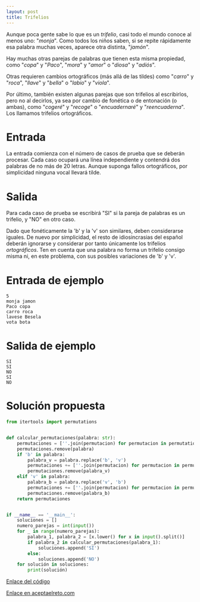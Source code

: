 ```yaml
---
layout: post
title: Trifelios
---
```


Aunque poca gente sabe lo que es un _trifelio_, casi todo el mundo conoce al menos uno: "_monja_". Como todos los niños saben, si se repite rápidamente esa palabra muchas veces, aparece otra distinta, "_jamón_".

Hay muchas otras parejas de palabras que tienen esta misma propiedad, como "_copa_" y "_Paco_", "_mora_" y "_amor_" o "_diosa_" y "_adiós_".

Otras requieren cambios ortográficos (más allá de las tildes) como "_carro_" y "_roca_", "_llave_" y "_bella_" o "_labio_" y "_viola_".

Por último, también existen algunas parejas que son trifelios al escribirlos, pero no al decirlos, ya sea por cambio de fonética o de entonación (o ambas), como "_cogeré_" y "_recoge_" o "_encuadernaré_" y "_reencuaderna_". Los llamamos trifelios ortográficos.

# Entrada

La entrada comienza con el número de casos de prueba que se deberán procesar. Cada caso ocupará una línea independiente y contendrá dos palabras de no más de 20 letras. Aunque suponga fallos ortográficos, por simplicidad ninguna vocal llevará tilde.

# Salida

Para cada caso de prueba se escribirá "SI" si la pareja de palabras es un trifelio, y "NO" en otro caso.

Dado que fonéticamente la 'b' y la 'v' son similares, deben considerarse iguales. De nuevo por simplicidad, el resto de idiosincrasias del español deberán ignorarse y considerar por tanto únicamente los trifelios _ortográficos_. Ten en cuenta que una palabra no forma un trifelio consigo misma ni, en este problema, con sus posibles variaciones de 'b' y 'v'.


# Entrada de ejemplo

```
5
monja jamon
Paco copa
carro roca
lavese Besela
vota bota
```

# Salida de ejemplo

```
SI
SI
NO
SI
NO
```
# Solución propuesta

``` python
from itertools import permutations


def calcular_permutaciones(palabra: str):
    permutaciones = [''.join(permutacion) for permutacion in permutations(palabra)]
    permutaciones.remove(palabra)
    if 'b' in palabra:
        palabra_v = palabra.replace('b', 'v')
        permutaciones += [''.join(permutacion) for permutacion in permutations(palabra_v)]
        permutaciones.remove(palabra_v)
    elif 'v' in palabra:
        palabra_b = palabra.replace('v', 'b')
        permutaciones += [''.join(permutacion) for permutacion in permutations(palabra_b)]
        permutaciones.remove(palabra_b)
    return permutaciones


if __name__ == '__main__':
    soluciones = []
    numero_parejas = int(input())
    for _ in range(numero_parejas):
        palabra_1, palabra_2 = [x.lower() for x in input().split()]
        if palabra_2 in calcular_permutaciones(palabra_1):
            soluciones.append('SI')
        else:
            soluciones.append('NO')
    for solución in soluciones:
        print(solución)
```

[Enlace del código](https://github.com/israelem/aceptaelreto/blob/master/codes/2018-01-20-trifelios.py)

[Enlace en aceptaelreto.com](https://www.aceptaelreto.com/problem/statement.php?id=401)
